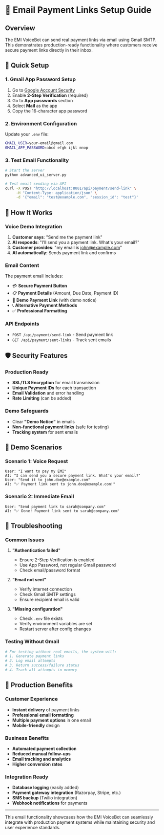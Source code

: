 # 📧 Email Payment Links Setup Guide

## Overview

The EMI VoiceBot can send real payment links via email using Gmail SMTP. This demonstrates production-ready functionality where customers receive secure payment links directly in their inbox.

## 🚀 Quick Setup

### 1. Gmail App Password Setup

1. Go to [Google Account Security](https://myaccount.google.com/security)
2. Enable **2-Step Verification** (required)
3. Go to **App passwords** section
4. Select **Mail** as the app
5. Copy the 16-character app password

### 2. Environment Configuration

Update your `.env` file:

```bash
GMAIL_USER=your-email@gmail.com
GMAIL_APP_PASSWORD=abcd efgh ijkl mnop
```

### 3. Test Email Functionality

```bash
# Start the server
python advanced_ui_server.py

# Test email sending via API
curl -X POST "http://localhost:8001/api/payment/send-link" \
     -H "Content-Type: application/json" \
     -d '{"email": "test@example.com", "session_id": "test"}'
```

## 🎯 How It Works

### Voice Demo Integration

1. **Customer says**: "Send me the payment link"
2. **AI responds**: "I'll send you a payment link. What's your email?"
3. **Customer provides**: "my email is john@example.com"
4. **AI automatically**: Sends payment link and confirms

### Email Content

The payment email includes:

- 💳 **Secure Payment Button**
- 📋 **Payment Details** (Amount, Due Date, Payment ID)
- 🔗 **Demo Payment Link** (with demo notice)
- 📞 **Alternative Payment Methods**
- ✅ **Professional Formatting**

### API Endpoints

- `POST /api/payment/send-link` - Send payment link
- `GET /api/payment/sent-links` - Track sent emails

## 🛡️ Security Features

### Production Ready

- **SSL/TLS Encryption** for email transmission
- **Unique Payment IDs** for each transaction
- **Email Validation** and error handling
- **Rate Limiting** (can be added)

### Demo Safeguards

- Clear **"Demo Notice"** in emails
- **Non-functional payment links** (safe for testing)
- **Tracking system** for sent emails

## 📱 Demo Scenarios

### Scenario 1: Voice Request

```
User: "I want to pay my EMI"
AI: "I can send you a secure payment link. What's your email?"
User: "Send it to john.doe@example.com"
AI: "✅ Payment link sent to john.doe@example.com!"
```

### Scenario 2: Immediate Email

```
User: "Send payment link to sarah@company.com"
AI: "✅ Done! Payment link sent to sarah@company.com"
```

## 🔧 Troubleshooting

### Common Issues

1. **"Authentication failed"**

   - Ensure 2-Step Verification is enabled
   - Use App Password, not regular Gmail password
   - Check email/password format

2. **"Email not sent"**

   - Verify internet connection
   - Check Gmail SMTP settings
   - Ensure recipient email is valid

3. **"Missing configuration"**
   - Check `.env` file exists
   - Verify environment variables are set
   - Restart server after config changes

### Testing Without Gmail

```python
# For testing without real emails, the system will:
# 1. Generate payment links
# 2. Log email attempts
# 3. Return success/failure status
# 4. Track all attempts in memory
```

## 🎉 Production Benefits

### Customer Experience

- **Instant delivery** of payment links
- **Professional email formatting**
- **Multiple payment options** in one email
- **Mobile-friendly** design

### Business Benefits

- **Automated payment collection**
- **Reduced manual follow-ups**
- **Email tracking and analytics**
- **Higher conversion rates**

### Integration Ready

- **Database logging** (easily added)
- **Payment gateway integration** (Razorpay, Stripe, etc.)
- **SMS backup** (Twilio integration)
- **Webhook notifications** for payments

---

This email functionality showcases how the EMI VoiceBot can seamlessly integrate with production payment systems while maintaining security and user experience standards.
